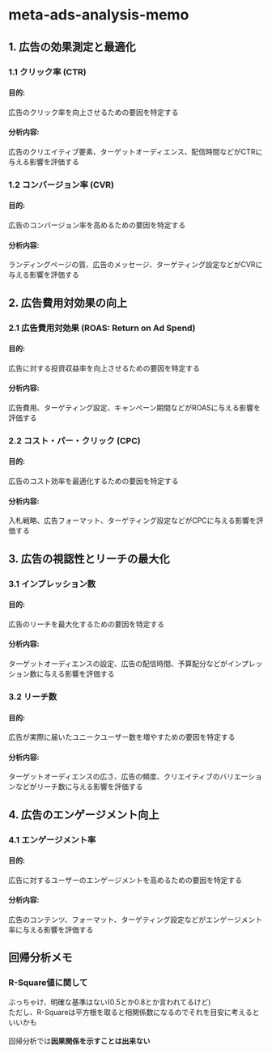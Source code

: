 # meta-ads-analysis-memo

## 1. 広告の効果測定と最適化

### 1.1 クリック率 (CTR)
#### 目的:
広告のクリック率を向上させるための要因を特定する
#### 分析内容:
広告のクリエイティブ要素、ターゲットオーディエンス、配信時間などがCTRに与える影響を評価する

### 1.2 コンバージョン率 (CVR)
#### 目的:
広告のコンバージョン率を高めるための要因を特定する
#### 分析内容:
ランディングページの質、広告のメッセージ、ターゲティング設定などがCVRに与える影響を評価する

## 2. 広告費用対効果の向上

### 2.1 広告費用対効果 (ROAS: Return on Ad Spend)
#### 目的:
広告に対する投資収益率を向上させるための要因を特定する
#### 分析内容:
広告費用、ターゲティング設定、キャンペーン期間などがROASに与える影響を評価する

### 2.2 コスト・パー・クリック (CPC)
#### 目的:
広告のコスト効率を最適化するための要因を特定する
#### 分析内容:
入札戦略、広告フォーマット、ターゲティング設定などがCPCに与える影響を評価する

## 3. 広告の視認性とリーチの最大化

### 3.1 インプレッション数
#### 目的:
広告のリーチを最大化するための要因を特定する
#### 分析内容:
ターゲットオーディエンスの設定、広告の配信時間、予算配分などがインプレッション数に与える影響を評価する

### 3.2 リーチ数
#### 目的:
広告が実際に届いたユニークユーザー数を増やすための要因を特定する
#### 分析内容:
ターゲットオーディエンスの広さ、広告の頻度、クリエイティブのバリエーションなどがリーチ数に与える影響を評価する

## 4. 広告のエンゲージメント向上

### 4.1 エンゲージメント率
#### 目的:
広告に対するユーザーのエンゲージメントを高めるための要因を特定する
#### 分析内容:
広告のコンテンツ、フォーマット、ターゲティング設定などがエンゲージメント率に与える影響を評価する

## 回帰分析メモ
### R-Square値に関して
ぶっちゃけ、明確な基準はない(0.5とか0.8とか言われてるけど)<br>
ただし、R-Squareは平方根を取ると相関係数になるのでそれを目安に考えるといいかも<br><br>
回帰分析では**因果関係を示すことは出来ない**
